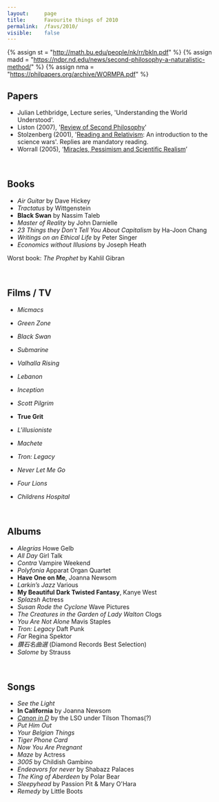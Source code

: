 ```yaml
---
layout:     page
title:      Favourite things of 2010
permalink:  /favs/2010/
visible:    false
---
```


{%	assign st = "http://math.bu.edu/people/nk/rr/bkln.pdf"		%}
{%	assign madd = "https://ndpr.nd.edu/news/second-philosophy-a-naturalistic-method/"		%}
{%	assign nma = "https://philpapers.org/archive/WORMPA.pdf"	%}


## Papers

* Julian Lethbridge, Lecture series, 'Understanding the World Understood'.
* Liston (2007), '<a href="{{madd}}">Review of Second Philosophy</a>'
* Stolzenberg (2001), '<a href="{{st}}">Reading and Relativism</a>: An introduction to the science wars'. Replies are mandatory reading.
* Worrall (2005), ‘<a href="{{nma}}">Miracles, Pessimism and Scientific Realism</a>’ 


<br>

## Books

* _Air Guitar_ by Dave Hickey
* _Tractatus_ by Wittgenstein
* **Black Swan** by Nassim Taleb
* _Master of Reality_ by John Darnielle
* _23 Things they Don't Tell You About Capitalism_ by Ha-Joon Chang
* _Writings on an Ethical Life_ by Peter Singer
* _Economics without Illusions_ by Joseph Heath

Worst book: _The Prophet_ by Kahlil Gibran

<br>

## Films / TV

* _Micmacs_
* _Green Zone_
* _Black Swan_
* _Submarine_
* _Valhalla Rising_
* _Lebanon_
* _Inception_
* _Scott Pilgrim_
* **True Grit**
* _L'illusioniste_
* _Machete_
* _Tron: Legacy_
* _Never Let Me Go_
* _Four Lions_

* _Childrens Hospital_


<br>

## Albums

* _Alegrías_ 	Howe Gelb
* _All Day_	Girl Talk
* _Contra_	Vampire Weekend
* _Polyfonia_	Apparat Organ Quartet
* **Have One on Me**,	Joanna Newsom
* _Larkin’s Jazz_	Various
* **My Beautiful Dark Twisted Fantasy**,	Kanye West
* _Splazsh_	Actress
* _Susan Rode the Cyclone_	Wave Pictures
* _The Creatures in the Garden of Lady Walton_	Clogs
* _You Are Not Alone_ 	Mavis Staples
* _Tron: Legacy_	Daft Punk
* _Far_	Regina Spektor
* _鑽石名曲選_ (Diamond Records Best Selection)
* _Salome_ by Strauss

<br>

## Songs

* _See the Light_
* **In California** by Joanna Newsom
* _[Canon in D](https://www.youtube.com/watch?v=eakKfY5aHmY)_ by the LSO under Tilson Thomas(?)
* _Put Him Out_
* _Your Belgian Things_
* _Tiger Phone Card_
* _Now You Are Pregnant_
* _Maze_ by Actress
* _3005_ by Childish Gambino
* _Endeavors for never_ by Shabazz Palaces
* _The King of Aberdeen_ by Polar Bear
* _Sleepyhead_ by Passion Pit & Mary O'Hara
* _Remedy_ by Little Boots
